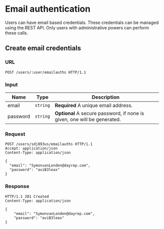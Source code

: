 # Email authentication

Users can have email based credentials. These credentials can be managed using
the REST API. Only users with administrative powers can perform these calls.


## Create email credentials

### URL

```http
POST /users/:user/emailauths HTTP/1.1
```

### Input

Name     | Type     | Description
---------|----------|------------
email    | `string` | **Required** A unique email address.
password | `string` | **Optional** A secure password, if none is given, one will be generated.


### Request

```http
POST /users/sdj893us/emailauths HTTP/1.1
Accept: application/json
Content-Type: application/json

{
  "email": "SymonvanLonden@dayrep.com",
  "password": "aviB3leax"
}
```

### Response

```http
HTTP/1.1 201 Created
Content-Type: application/json

{
    "email": "SymonvanLonden@dayrep.com",
    "password": "aviB3leax"
}
```
